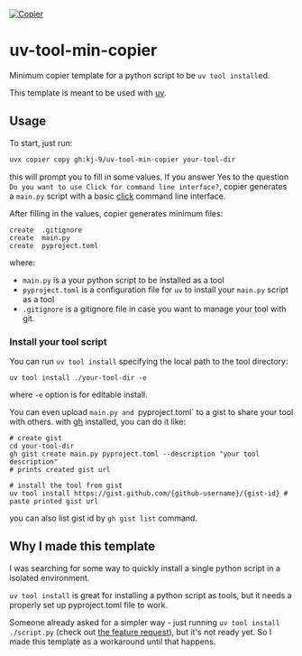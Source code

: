 [![Copier](https://img.shields.io/endpoint?url=https://raw.githubusercontent.com/copier-org/copier/master/img/badge/badge-grayscale-inverted-border-orange.json)](https://github.com/copier-org/copier)

# uv-tool-min-copier

Minimum copier template for a python script to be `uv tool install`ed.

This template is meant to be used with [uv](https://docs.astral.sh/uv/).


## Usage

To start, just run:
```bash
uvx copier copy gh:kj-9/uv-tool-min-copier your-tool-dir
```

this will prompt you to fill in some values.
If you answer Yes to the question ` Do you want to use Click for command line interface?`, copier generates a `main.py` script with a basic [click](https://click.palletsprojects.com/en/8.1.x/) command line interface.


After filling in the values, copier generates minimum files:
```
create  .gitignore
create  main.py
create  pyproject.toml
```

where: 
- `main.py` is a your python script to be installed as a tool
- `pyproject.toml` is a configuration file for `uv` to install your `main.py` script as a tool
- `.gitignore` is a gitignore file in case you want to manage your tool with git.


### Install your tool script

You can run `uv tool install` specifying the local path to the tool directory:
```
uv tool install ./your-tool-dir -e
```
where `-e` option is for editable install.


You can even upload `main.py and `pyproject.toml` to a gist to share your tool with others.
with [gh](https://cli.github.com/) installed, you can do it like:
```
# create gist
cd your-tool-dir
gh gist create main.py pyproject.toml --description "your tool description"
# prints created gist url

# install the tool from gist
uv tool install https://gist.github.com/{github-username}/{gist-id} # paste printed gist url
```

you can also list gist id by `gh gist list` command.


## Why I made this template

I was searching for some way to quickly install a single python script in a isolated environment.

`uv tool install` is great for installing a python script as tools, but it needs a properly set up pyproject.toml file to work.

Someone already asked for a simpler way - just running `uv tool install ./script.py` (check out [the feature request](https://github.com/astral-sh/uv/issues/7242)), but it's not ready yet. So I made this template as a workaround until that happens.
